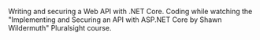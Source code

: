 Writing and securing a Web API with .NET Core.
Coding while watching the "Implementing and Securing an API with ASP.NET Core by Shawn Wildermuth" Pluralsight course.
